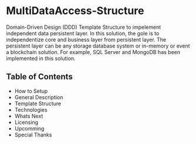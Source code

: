 # MultiDataAccess-Structure
Domain-Driven Design (DDD) Template Structure to impelement independent data persistent layer. 
In this solution, the gole is to independentize core and business layer from persistent layer. 
The persistent layer can be any storage database system or in-memory or event a blockchain solution.
For example, SQL Server and MongoDB has been implemented in this solution.


## Table of Contents
* How to Setup
* General Description
* Template Structure
* Technologies
* Whats Next
* Licensing
* Upcomming
* Special Thanks
